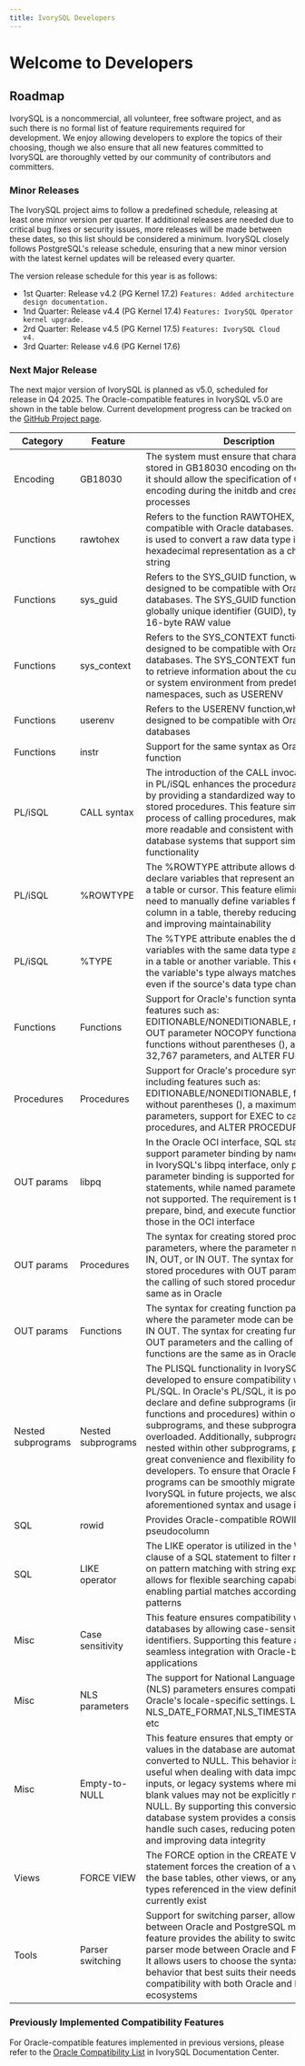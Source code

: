 ```yaml
---
title: IvorySQL Developers
---
```


# Welcome to Developers


## Roadmap

IvorySQL is a noncommercial, all volunteer, free software project, and as such there is no formal list of feature requirements required for development. We enjoy allowing developers to explore the topics of their choosing, though we also ensure that all new features committed to IvorySQL are thoroughly vetted by our community of contributors and committers.

### Minor Releases

The IvorySQL project aims to follow a predefined schedule, releasing at least one minor version per quarter. If additional releases are needed due to critical bug fixes or security issues, more releases will be made between these dates, so this list should be considered a minimum. IvorySQL closely follows PostgreSQL's release schedule, ensuring that a new minor version with the latest kernel updates will be released every quarter.

The version release schedule for this year is as follows:

- 1st Quarter: Release v4.2 (PG Kernel 17.2) ```Features: Added architecture design documentation.```
- 1nd Quarter: Release v4.4 (PG Kernel 17.4) ```Features: IvorySQL Operator kernel upgrade.```
- 2rd Quarter: Release v4.5 (PG Kernel 17.5) ```Features: IvorySQL Cloud v4.```
- 3rd Quarter: Release v4.6 (PG Kernel 17.6) 

### Next Major Release
The next major version of IvorySQL is planned as v5.0, scheduled for release in Q4 2025. The Oracle-compatible features in IvorySQL v5.0 are shown in the table below. Current development progress can be tracked on the [GitHub Project page](https://github.com/IvorySQL/IvorySQL/projects).

| Category | Feature | Description |
|---------|---------|---------|
| Encoding | GB18030 | The system must ensure that characters are stored in GB18030 encoding on the server, and it should allow the specification of GB18030 encoding during the initdb and create database processes |
| Functions | rawtohex | Refers to the function RAWTOHEX, which is compatible with Oracle databases. This function is used to convert a raw data type into its hexadecimal representation as a character string |
| Functions | sys_guid | Refers to the SYS_GUID function, which is designed to be compatible with Oracle databases. The SYS_GUID function generates a globally unique identifier (GUID), typically as a 16-byte RAW value |
| Functions | sys_context | Refers to the SYS_CONTEXT function, which is designed to be compatible with Oracle databases. The SYS_CONTEXT function is used to retrieve information about the current session or system environment from predefined namespaces, such as USERENV |
| Functions | userenv | Refers to the USERENV function,which is designed to be compatible with Oracle databases |
| Functions | instr | Support for the same syntax as Oracle's INSTR function |
| PL/iSQL | CALL syntax | The introduction of the CALL invocation syntax in PL/iSQL enhances the procedural language by providing a standardized way to invoke stored procedures. This feature simplifies the process of calling procedures, making the code more readable and consistent with other database systems that support similar functionality |
| PL/iSQL | %ROWTYPE | The %ROWTYPE attribute allows developers to declare variables that represent an entire row of a table or cursor. This feature eliminates the need to manually define variables for each column in a table, thereby reducing redundancy and improving maintainability |
| PL/iSQL | %TYPE | The %TYPE attribute enables the declaration of variables with the same data type as a column in a table or another variable. This ensures that the variable's type always matches the source, even if the source's data type changes |
| Functions | Functions | Support for Oracle's function syntax, including features such as: EDITIONABLE/NONEDITIONABLE, return, IS, OUT parameter NOCOPY functionality, functions without parentheses (), a maximum of 32,767 parameters, and ALTER FUNCTION etc |
| Procedures | Procedures | Support for Oracle's procedure syntax, including features such as: EDITIONABLE/NONEDITIONABLE, functions without parentheses (), a maximum of 32,767 parameters, support for EXEC to call stored procedures, and ALTER PROCEDURE syntax,etc |
| OUT params | libpq | In the Oracle OCI interface, SQL statements support parameter binding by name. Currently, in IvorySQL's libpq interface, only positional parameter binding is supported for SQL statements, while named parameter binding is not supported. The requirement is to construct prepare, bind, and execute functions similar to those in the OCI interface |
| OUT params | Procedures | The syntax for creating stored procedure parameters, where the parameter mode can be IN, OUT, or IN OUT. The syntax for creating stored procedures with OUT parameters and the calling of such stored procedures are the same as in Oracle |
| OUT params | Functions | The syntax for creating function parameters, where the parameter mode can be IN, OUT, or IN OUT. The syntax for creating functions with OUT parameters and the calling of such functions are the same as in Oracle |
| Nested subprograms | Nested subprograms | The PLISQL functionality in IvorySQL was developed to ensure compatibility with Oracle's PL/SQL. In Oracle's PL/SQL, it is possible to declare and define subprograms (including both functions and procedures) within other subprograms, and these subprograms can be overloaded. Additionally, subprograms can be nested within other subprograms, providing great convenience and flexibility for PL/SQL developers. To ensure that Oracle PL/SQL programs can be smoothly migrated to IvorySQL in future projects, we also support the aforementioned syntax and usage in PLISQL |
| SQL | rowid | Provides Oracle-compatible ROWID pseudocolumn |
| SQL | LIKE operator | The LIKE operator is utilized in the WHERE clause of a SQL statement to filter rows based on pattern matching with string expressions. It allows for flexible searching capabilities by enabling partial matches according to specified patterns |
| Misc | Case sensitivity | This feature ensures compatibility with Oracle databases by allowing case-sensitive identifiers.  Supporting this feature allows seamless integration with Oracle-based applications |
| Misc | NLS parameters | The support for National Language Support (NLS) parameters ensures compatibility with Oracle's locale-specific settings. Like NLS_DATE_FORMAT,NLS_TIMESTAMP_FORMAT etc |
| Misc | Empty-to-NULL | This feature ensures that empty or undefined values in the database are automatically converted to NULL. This behavior is particularly useful when dealing with data imports, user inputs, or legacy systems where missing or blank values may not be explicitly marked as NULL. By supporting this conversion, the database system provides a consistent way to handle such cases, reducing potential errors and improving data integrity |
| Views | FORCE VIEW | The FORCE option in the CREATE VIEW statement forces the creation of a view even if the base tables, other views, or any object types referenced in the view definition do not currently exist |
| Tools | Parser switching | Support for switching parser, allowing toggling between Oracle and PostgreSQL modes.This feature provides the ability to switch the SQL parser mode between Oracle and PostgreSQL. It allows users to choose the syntax and behavior that best suits their needs, ensuring compatibility with both Oracle and PostgreSQL ecosystems |

### Previously Implemented Compatibility Features
For Oracle-compatible features implemented in previous versions, please refer to the [Oracle Compatibility List](https://docs.ivorysql.org/cn/ivorysql-doc/v4.4/v4.4/14) in IvorySQL Documentation Center.